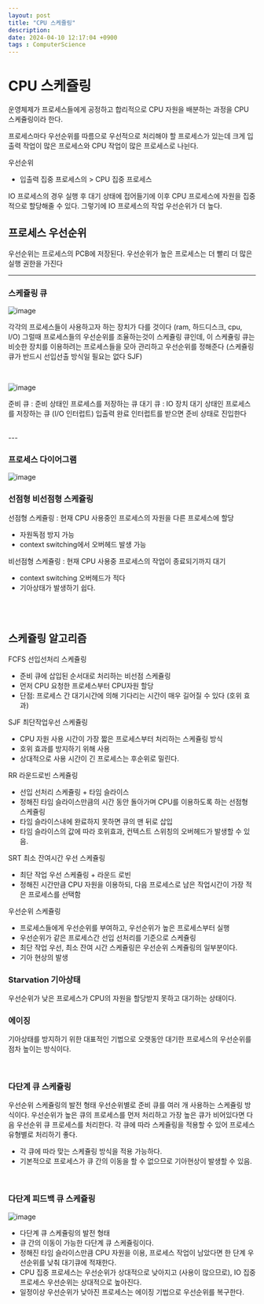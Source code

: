 ```yaml
---
layout: post
title: "CPU 스케쥴링"
description:
date: 2024-04-10 12:17:04 +0900
tags : ComputerScience
---
```



# CPU 스케쥴링
운영체제가 프로세스들에게 공정하고 합리적으로 CPU 자원을 배분하는 과정을 CPU 스케쥴링이라 한다.

프로세스마다 우선순위를 따름으로 우선적으로 처리해야 할 프로세스가 있는데 크게 입출력 작업이 많은 프로세스와 CPU 작업이 많은 프로세스로 나뉜다.

우선순위
- 입출력 집중 프로세스의 > CPU 집중 프로세스

IO 프로세스의 경우 실행 후 대기 상태에 접어들기에 이후 CPU 프로세스에 자원을 집중적으로 할당해줄 수 있다. 그렇기에 IO 프로세스의 작업 우선순위가 더 높다.

## 프로세스 우선순위
우선순위는 프로세스의 PCB에 저장된다. 우선순위가 높은 프로세스는 더 빨리 더 많은 실행 권한을 가진다

---

### 스케쥴링 큐
![image](https://github.com/rech4210/rech4210.github.io/assets/65288322/9f3c9df0-d4c8-4b3b-803a-d58b2ad4d0b1)

각각의 프로세스들이 사용하고자 하는 장치가 다를 것이다 (ram, 하드디스크, cpu, I/O) 그럴때 프로세스들의 우선순위를 조율하는것이 스케쥴링 큐인데, 이 스케쥴링 큐는 비슷한 장치를 이용하려는 프로세스들을 모아 관리하고 우선순위를 정해준다 (스케쥴링 큐가 반드시 선입선출 방식일 필요는 없다 SJF)

<br>

![image](https://github.com/rech4210/rech4210.github.io/assets/65288322/eb4b4307-4d2e-4b2b-89a5-2d1d28856e53)

준비 큐
 : 준비 상태인 프로세스를 저장하는 큐
대기 큐
 : IO 장치 대기 상태인 프로세스를 저장하는 큐 (I/O 인터럽트) 입출력 완료 인터럽트를 받으면 준비 상태로 진입한다

<br>
---

### 프로세스 다이어그램
![image](https://github.com/rech4210/rech4210.github.io/assets/65288322/9efe648e-1feb-4790-9316-18f9ab7f31ef)


### 선점형 비선점형 스케쥴링

선점형 스케쥴링 : 현재 CPU 사용중인 프로세스의 자원을 다른 프로세스에 할당
- 자원독점 방지 가능
- context switching에서 오버헤드 발생 가능

비선점형 스케쥴링 : 현재 CPU 사용중 프로세스의 작업이 종료되기까지 대기
- context switching 오버헤드가 적다
- 기아상태가 발생하기 쉽다.

<br><br>

## 스케쥴링 알고리즘

FCFS 선입선처리 스케쥴링
- 준비 큐에 삽입된 순서대로 처리하는 비선점 스케쥴링
- 먼저 CPU 요청한 프로세스부터 CPU자원 할당
- 단점: 프로세스 간 대기시간에 의해 기다리는 시간이 매우 길어질 수 있다 (호위 효과)

SJF 최단작업우선 스케쥴링
- CPU 자원 사용 시간이 가장 짧은 프로세스부터 처리하는 스케쥴링 방식
- 호위 효과를 방지하기 위해 사용
- 상대적으로 사용 시간이 긴 프로세스는 후순위로 밀린다.

RR 라운드로빈 스케쥴링
- 선입 선처리 스케쥴링 + 타임 슬라이스
- 정해진 타임 슬라이스만큼의 시간 동안 돌아가며 CPU를 이용하도록 하는 선점형 스케쥴링
- 타임 슬라이스내에 완료하지 못하면 큐의 맨 뒤로 삽입
- 타임 슬라이스의 값에 따라 호위효과, 컨텍스트 스위칭의 오버헤드가 발생할 수 있음.

SRT 최소 잔여시간 우선 스케쥴링
- 최단 작업 우선 스케쥴링 + 라운드 로빈
-  정해진 시간만큼 CPU 자원을 이용하되, 다음 프로세스로 남은 작업시간이 가장 적은 프로세스를 선택함

우선순위 스케쥴링
- 프로세스들에게 우선순위를 부여하고, 우선순위가 높은 프로세스부터 실행
- 우선순위가 같은 프로세스간 선입 선처리를 기준으로 스케쥴링
- 최단 작업 우선, 최소 잔여 시간 스케쥴링은 우선순위 스케쥴링의 일부분이다.
-  기아 현상의 발생

### Starvation 기아상태
우선순위가 낮은 프로세스가 CPU의 자원을 할당받지 못하고 대기하는 상태이다.
<br>

### 에이징
기아상태를 방지하기 위한 대표적인 기법으로 오랫동안 대기한 프로세스의 우선순위를 점차 높이는 방식이다.

<br>

### 다단계 큐 스케쥴링

우선순위 스케쥴링의 발전 형태
우선순위별로 준비 큐를 여러 개 사용하는 스케쥴링 방식이다. 우선순위가 높은 큐의 프로세스를 먼저 처리하고 가장 높은 큐가 비어있다면 다음 우선순위 큐 프로세스를 처리한다. 각 큐에 따라 스케쥴링을 적용할 수 있어 프로세스 유형별로 처리하기 좋다.

- 각 큐에 따라 맞는 스케쥴링 방식을 적용 가능하다.
- 기본적으로 프로세스가 큐 간의 이동을 할 수 없으므로 기아현상이 발생할 수 있음.

<br>

### 다단계 피드백 큐 스케쥴링
![image](https://github.com/rech4210/rech4210.github.io/assets/65288322/f60165fa-ae16-476e-8fe7-90e59ca98885)

- 다단계 큐 스케쥴링의 발전 형태
- 큐 간의 이동이 가능한 다단계 큐 스케쥴링이다.
-  정해진 타임 슬라이스만큼 CPU 자원을 이용, 프로세스 작업이 남았다면 한 단계 우선순위를 낮춰 대기큐에 적재한다.
- CPU 집중 프로세스는 우선순위가 상대적으로 낮아지고 (사용이 많으므로), IO 집중 프로세스 우선순위는 상대적으로 높아진다.
- 일정이상 우선순위가 낮아진 프로세스는 에이징 기법으로 우선순위를 복구한다.






<br>
